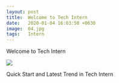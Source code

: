 ```yaml
---
layout: post
title:  Welcome to Tech Intern
date:   2020-01-04 16:03:50 +0630
image:  04.jpg
tags:   Intern
---
```

Welcome to Tech Intern


![]({{site.baseurl}}/img/04.jpg)

Quick Start and Latest Trend in Tech Intern
